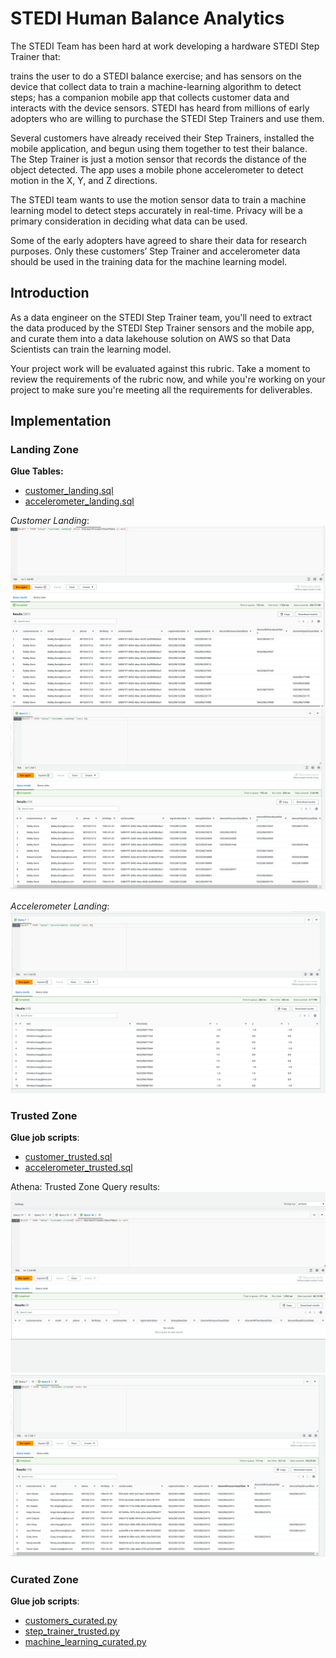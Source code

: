 # STEDI Human Balance Analytics
The STEDI Team has been hard at work developing a hardware STEDI Step Trainer that:

trains the user to do a STEDI balance exercise;
and has sensors on the device that collect data to train a machine-learning algorithm to detect steps;
has a companion mobile app that collects customer data and interacts with the device sensors.
STEDI has heard from millions of early adopters who are willing to purchase the STEDI Step Trainers and use them.

Several customers have already received their Step Trainers, installed the mobile application, and begun using them together to test their balance. The Step Trainer is just a motion sensor that records the distance of the object detected. The app uses a mobile phone accelerometer to detect motion in the X, Y, and Z directions.

The STEDI team wants to use the motion sensor data to train a machine learning model to detect steps accurately in real-time. Privacy will be a primary consideration in deciding what data can be used.

Some of the early adopters have agreed to share their data for research purposes. Only these customers’ Step Trainer and accelerometer data should be used in the training data for the machine learning model.

## Introduction
As a data engineer on the STEDI Step Trainer team, you'll need to extract the data produced by the STEDI Step Trainer sensors and the mobile app, and curate them into a data lakehouse solution on AWS so that Data Scientists can train the learning model.

Your project work will be evaluated against this rubric. Take a moment to review the requirements of the rubric now, and while you're working on your project to make sure you're meeting all the requirements for deliverables.

## Implementation

### Landing Zone

**Glue Tables:**
- [customer_landing.sql](scripts/customer_landing.sql)
- [accelerometer_landing.sql](scripts/accelerometer_landing.sql)

*Customer Landing*:
![Customer Landing](images/customer_landing_1.png)
![Customer Landing All](images/customer_landing_2.png)


*Accelerometer Landing*:
![Accelerometer Landing](images/accelerometer_landing.png)


### Trusted Zone
**Glue job scripts**:
- [customer_trusted.sql](scripts/customer_trusted.py)
- [accelerometer_trusted.sql](scripts/accelerometer_trusted.py)


Athena: Trusted Zone Query results:
![Customer Trusted](images/customer_trusted_1.png)
![Customer Trusted All](images/customer_trusted_2.png)



### Curated Zone
**Glue job scripts**:
- [customers_curated.py](scripts/customers_curated.py)
- [step_trainer_trusted.py](scripts/step_trainer_trusted.py)
- [machine_learning_curated.py](scripts/machine_learning_curated.py)

